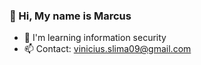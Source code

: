<h3>👋 Hi, My name is Marcus</h3>

* 🌱 I'm learning information security
* 📫 Contact: vinicius.slima09@gmail.com
